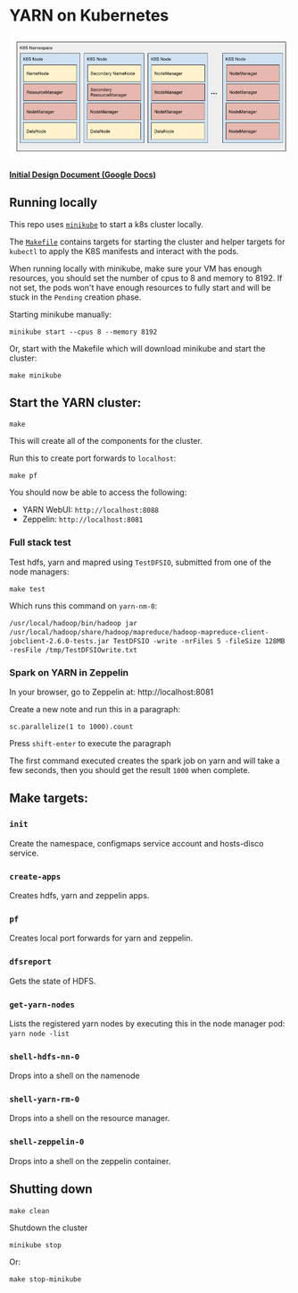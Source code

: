 # YARN on Kubernetes

![Architecture](docs/k8s_yarn_architecture.png)

#### [Initial Design Document (Google Docs)](https://docs.google.com/document/d/1ZoKLWkHiZZPP-394aUTIOE9R7Vx88pgOC8NE0hkVn24/edit?usp=sharing)

## Running locally

This repo uses [`minikube`](https://github.com/kubernetes/minikube) to start a k8s cluster locally.

The [`Makefile`](./Makefile) contains targets for starting the cluster and helper targets for `kubectl` to apply the K8S manifests and interact with the pods.

When running locally with minikube, make sure your VM has enough resources, you should set the number of cpus to 8 and memory to 8192. If not set, the pods won't have enough resources to fully start and will be stuck in the `Pending` creation phase.

Starting minikube manually:

```
minikube start --cpus 8 --memory 8192
```

Or, start with the Makefile which will download minikube and start the cluster:

```
make minikube
```

## Start the YARN cluster:

```
make
```

This will create all of the components for the cluster.

Run this to create port forwards to `localhost`:

```
make pf
```

You should now be able to access the following:

- YARN WebUI: `http://localhost:8088`
- Zeppelin: `http://localhost:8081`

### Full stack test

Test hdfs, yarn and mapred using `TestDFSIO`, submitted from one of the node managers:

```
make test
```

Which runs this command on `yarn-nm-0`:

```
/usr/local/hadoop/bin/hadoop jar /usr/local/hadoop/share/hadoop/mapreduce/hadoop-mapreduce-client-jobclient-2.6.0-tests.jar TestDFSIO -write -nrFiles 5 -fileSize 128MB -resFile /tmp/TestDFSIOwrite.txt
```

### Spark on YARN in Zeppelin

In your browser, go to Zeppelin at: http://localhost:8081

Create a new note and run this in a paragraph:

```
sc.parallelize(1 to 1000).count
```

Press `shift-enter` to execute the paragraph

The first command executed creates the spark job on yarn and will take a few seconds, then you should get the result `1000` when complete.

## Make targets:

### `init`

Create the namespace, configmaps service account and hosts-disco service.

### `create-apps`

Creates hdfs, yarn and zeppelin apps.

### `pf`

Creates local port forwards for yarn and zeppelin.

### `dfsreport`

Gets the state of HDFS.

### `get-yarn-nodes`

Lists the registered yarn nodes by executing this in the node manager pod: `yarn node -list`

### `shell-hdfs-nn-0`

Drops into a shell on the namenode

### `shell-yarn-rm-0`

Drops into a shell on the resource manager.

### `shell-zeppelin-0`

Drops into a shell on the zeppelin container.

## Shutting down

```
make clean
```

Shutdown the cluster

```
minikube stop
```

Or:

```
make stop-minikube
```
